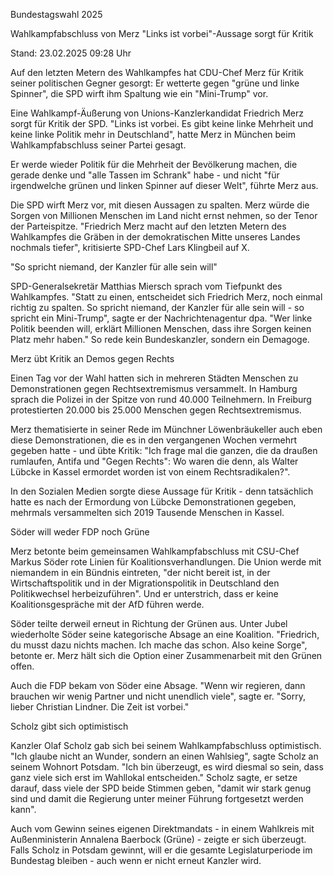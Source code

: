Bundestagswahl 2025


Wahlkampfabschluss von Merz
"Links ist vorbei"-Aussage sorgt für Kritik


Stand: 23.02.2025 09:28 Uhr


Auf den letzten Metern des Wahlkampfes hat CDU-Chef Merz für Kritik seiner politischen Gegner gesorgt: Er wetterte gegen "grüne und linke Spinner", die SPD wirft ihm Spaltung wie ein "Mini-Trump" vor. 



Eine Wahlkampf-Äußerung von Unions-Kanzlerkandidat Friedrich Merz sorgt für Kritik der SPD. "Links ist vorbei. Es gibt keine linke Mehrheit und keine linke Politik mehr in Deutschland", hatte Merz in München beim Wahlkampfabschluss seiner Partei gesagt.


Er werde wieder Politik für die Mehrheit der Bevölkerung machen, die gerade denke und "alle Tassen im Schrank" habe - und nicht "für irgendwelche grünen und linken Spinner auf dieser Welt", führte Merz aus.


Die SPD wirft Merz vor, mit diesen Aussagen zu spalten. Merz würde die Sorgen von Millionen Menschen im Land nicht ernst nehmen, so der Tenor der Parteispitze. "Friedrich Merz macht auf den letzten Metern des Wahlkampfes die Gräben in der demokratischen Mitte unseres Landes nochmals tiefer", kritisierte SPD-Chef Lars Klingbeil auf X.

"So spricht niemand, der Kanzler für alle sein will"


SPD-Generalsekretär Matthias Miersch sprach vom Tiefpunkt des Wahlkampfes. "Statt zu einen, entscheidet sich Friedrich Merz, noch einmal richtig zu spalten. So spricht niemand, der Kanzler für alle sein will - so spricht ein Mini-Trump", sagte er der Nachrichtenagentur dpa. "Wer linke Politik beenden will, erklärt Millionen Menschen, dass ihre Sorgen keinen Platz mehr haben." So rede kein Bundeskanzler, sondern ein Demagoge.

Merz übt Kritik an Demos gegen Rechts


Einen Tag vor der Wahl hatten sich in mehreren Städten Menschen zu Demonstrationen gegen Rechtsextremismus versammelt. In Hamburg sprach die Polizei in der Spitze von rund 40.000 Teilnehmern. In Freiburg protestierten 20.000 bis 25.000 Menschen gegen Rechtsextremismus.


Merz thematisierte in seiner Rede im Münchner Löwenbräukeller auch eben diese Demonstrationen, die es in den vergangenen Wochen vermehrt gegeben hatte - und übte Kritik: "Ich frage mal die ganzen, die da draußen rumlaufen, Antifa und "Gegen Rechts": Wo waren die denn, als Walter Lübcke in Kassel ermordet worden ist von einem Rechtsradikalen?".


In den Sozialen Medien sorgte diese Aussage für Kritik - denn tatsächlich hatte es nach der Ermordung von Lübcke Demonstrationen gegeben, mehrmals versammelten sich 2019 Tausende Menschen in Kassel.

Söder will weder FDP noch Grüne


Merz betonte beim gemeinsamen Wahlkampfabschluss mit CSU-Chef Markus Söder rote Linien für Koalitionsverhandlungen. Die Union werde mit niemandem in ein Bündnis eintreten, "der nicht bereit ist, in der Wirtschaftspolitik und in der Migrationspolitik in Deutschland den Politikwechsel herbeizuführen". Und er unterstrich, dass er keine Koalitionsgespräche mit der AfD führen werde.


Söder teilte derweil erneut in Richtung der Grünen aus. Unter Jubel wiederholte Söder seine kategorische Absage an eine Koalition. "Friedrich, du musst dazu nichts machen. Ich mache das schon. Also keine Sorge", betonte er. Merz hält sich die Option einer Zusammenarbeit mit den Grünen offen. 


Auch die FDP bekam von Söder eine Absage. "Wenn wir regieren, dann brauchen wir wenig Partner und nicht unendlich viele", sagte er. "Sorry, lieber Christian Lindner. Die Zeit ist vorbei."

Scholz gibt sich optimistisch


Kanzler Olaf Scholz gab sich bei seinem Wahlkampfabschluss optimistisch. "Ich glaube nicht an Wunder, sondern an einen Wahlsieg", sagte Scholz an seinem Wohnort Potsdam. "Ich bin überzeugt, es wird diesmal so sein, dass ganz viele sich erst im Wahllokal entscheiden." Scholz sagte, er setze darauf, dass viele der SPD beide Stimmen geben, "damit wir stark genug sind und damit die Regierung unter meiner Führung fortgesetzt werden kann".


Auch vom Gewinn seines eigenen Direktmandats - in einem Wahlkreis mit Außenministerin Annalena Baerbock (Grüne) - zeigte er sich überzeugt. Falls Scholz in Potsdam gewinnt, will er die gesamte Legislaturperiode im Bundestag bleiben - auch wenn er nicht erneut Kanzler wird.

